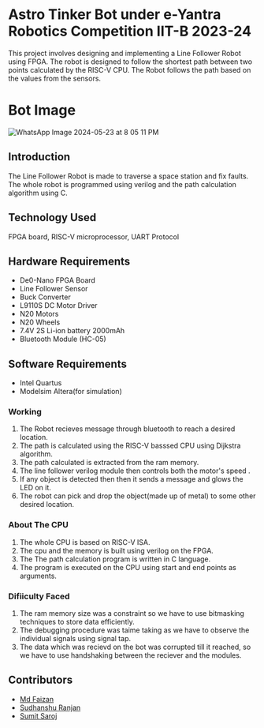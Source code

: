 # Astro Tinker Bot under e-Yantra Robotics Competition IIT-B 2023-24

This project involves designing and implementing a Line Follower Robot using FPGA. The robot is designed to follow the shortest path between two points calculated by the RISC-V CPU. The Robot follows the path based on the values from the sensors.
# Bot Image


![WhatsApp Image 2024-05-23 at 8 05 11 PM](https://github.com/Md-Faizan1/eyrc23_ab_3265/assets/132780190/bc5a022d-dc98-4adc-a057-3e24241d220e)

## Introduction

The Line Follower Robot is made to traverse a space station and fix faults. The whole robot is programmed using verilog and the path calculation algorithm using C.

## Technology Used

FPGA board, RISC-V microprocessor, UART Protocol 

## Hardware Requirements

- De0-Nano FPGA Board
- Line Follower Sensor
- Buck Converter
- L9110S DC Motor Driver
- N20 Motors
- N20 Wheels
- 7.4V 2S Li-ion battery 2000mAh
- Bluetooth Module (HC-05)

## Software Requirements

- Intel Quartus
- Modelsim Altera(for simulation)

### Working 

1. The Robot recieves message through bluetooth to reach a desired location.
2. The path is calculated using the RISC-V basssed CPU using Dijkstra algorithm.
3. The path calculated is extracted from the ram memory.
4. The line follower verilog module then controls both the motor's speed .
5. If any object is detected then then it sends a message and glows the LED on it.
6. The robot can pick and drop the object(made up of metal) to some other desired location.

### About The CPU

1. The whole CPU is based on RISC-V ISA.
2. The cpu and the memory is built using verilog on the FPGA.
3. The The path calculation program is written in C language.
4. The program is executed on the CPU using start and end points as arguments.

### Difiiculty Faced 

1. The ram memory size was a constraint so we have to use bitmasking techniques to store data efficiently.
2. The debugging procedure was taime taking as we have to observe the individual signals using signal tap.
3. The data which was recievd on the bot was corrupted till it reached, so we have to use handshaking between the reciever and the modules. 

## Contributors 

- [Md Faizan](https://github.com/Md-Faizan1)
- [Sudhanshu Ranjan](https://github.com/sudhanshur555)
- [Sumit Saroj](https://github.com/Sumit20215155)





